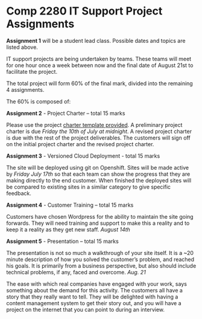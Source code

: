 Comp 2280 IT Support Project Assignments
===================================

**Assignment 1** will be a student lead class. Possible dates and topics are listed above.

IT support projects are being undertaken by teams. These teams will meet for one hour once a week between now and the final date of August 21st to facilitate the project.

The total project will form 60% of the final mark, divided into the remaining 4 assignments.

The 60% is composed of:

**Assignment 2** - Project Charter – total 15 marks

Please use the project [charter template provided](courses/COMP2280/ProjectCharter.doc). A preliminary project charter is due *Friday the 10th of July at midnight*. A revised project charter is due with the rest of the project deliverables. The customers will sign off on the initial project charter and the revised project charter. 

**Assignment 3** - Versioned Cloud Deployment - total 15 marks

The site will be deployed using git on Openshift. Sites will be made active by *Friday July 17th* so that each team can show the progress that they are making directly to the end customer. When finished the deployed sites will be compared to existing sites in a similar category to give specific feedback.

**Assignment 4** - Customer Training – total 15 marks

Customers have chosen Wordpress for the ability to maintain the site going forwards. They will need training and support to make this a reality and to keep it a reality as they get new staff. *August 14th*

**Assignment 5** - Presentation – total 15 marks

The presentation is not so much a walkthrough of your site itself. It is a ~20 minute description of how you solved the customer’s problem, and reached his goals. It is primarily from a business perspective, but also should include technical problems, if any, faced and overcome. *Aug. 21*

The ease with which real companies have engaged with your work, says something about the demand for this activity. The customers all have a story that they really want to tell. They will be delighted with having a content management system to get their story out, and you will have a project on the internet that you can point to during an interview.
